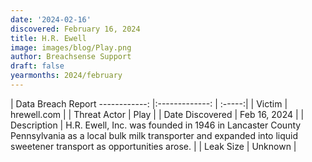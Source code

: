 ```yaml
---
date: '2024-02-16'
discovered: February 16, 2024
title: H.R. Ewell
image: images/blog/Play.png
author: Breachsense Support
draft: false
yearmonths: 2024/february
---
```



| Data Breach Report
------------:     |:-------------:    | :-----:|
| Victim      | hrewell.com      | 
| Threat Actor      | Play      | 
| Date Discovered      | Feb 16, 2024      | 
| Description      | H.R. Ewell, Inc. was founded in 1946 in Lancaster County Pennsylvania as a local bulk milk transporter and expanded into liquid sweetener transport as opportunities arose.      | 
| Leak Size      | Unknown      | 

